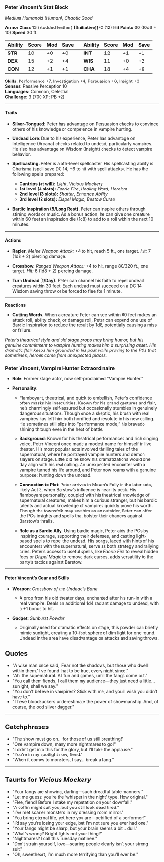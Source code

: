 
### **Peter Vincent’s Stat Block**

*Medium Humanoid (Human), Chaotic Good*

**Armor Class** 13 (studded leather)                                **[[Initiative]]**+2 (12)
**Hit Points** 60 (10d8 + 10)
**Speed** 30 ft.

| Ability | Score | Mod | Save |     | Ability | Score | Mod | Save |
| ------- | ----- | --- | ---- | --- | ------- | ----- | --- | ---- |
| **STR** | 10    | +0  | +0   |     | **INT** | 12    | +1  | +1   |
| **DEX** | 15    | +2  | +4   |     | **WIS** | 11    | +0  | +2   |
| **CON** | 12    | +1  | +1   |     | **CHA** | 18    | +4  | +6   |
**Skills**: Performance +7, Investigation +4, Persuasion +6, Insight +3  
**Senses**: Passive Perception 10  
**Languages**: Common, Celestial  
**Challenge**: 3 (700 XP; PB +2)

---

#### **Traits**

- **Silver-Tongued**: Peter has advantage on Persuasion checks to convince others of his knowledge or competence in vampire hunting.

- **Undead Lore**: Due to his experience, Peter has advantage on Intelligence (Arcana) checks related to undead, particularly vampires. He also has advantage on Wisdom (Insight) checks to detect vampire behavior.

- **Spellcasting.** Peter is a 5th-level spellcaster. His spellcasting ability is Charisma (spell save DC 14, +6 to hit with spell attacks). He has the following spells prepared:
    
    - **Cantrips (at will):** _Light_, _Vicious Mockery_
    - **1st level (4 slots):** _Faerie Fire_, _Healing Word_, _Heroism_
    - **2nd level (3 slots):** _Shatter_, _Enhance Ability_
    - **3rd level (2 slots):** _Dispel Magic_, _Bestow Curse_

- **Bardic Inspiration (5/Long Rest).** Peter can inspire others through stirring words or music. As a bonus action, he can give one creature within 60 feet an inspiration die (1d8) to add to a roll within the next 10 minutes.

---

#### **Actions**

- **Rapier.** _Melee Weapon Attack:_ +4 to hit, reach 5 ft., one target. _Hit:_ 7 (1d8 + 2) piercing damage.
    
- **Crossbow.** _Ranged Weapon Attack:_ +4 to hit, range 80/320 ft., one target. _Hit:_ 6 (1d8 + 2) piercing damage.
    
- **Turn Undead (1/Day).** Peter can channel his faith to repel undead creatures within 30 feet. Each undead must succeed on a DC 14 Wisdom saving throw or be forced to flee for 1 minute.
---

**Reactions**

- **Cutting Words.** When a creature Peter can see within 60 feet makes an attack roll, ability check, or damage roll, Peter can expend one use of Bardic Inspiration to reduce the result by 1d8, potentially causing a miss or failure.

*Peter’s theatrical style and old stage props may bring humor, but his genuine commitment to vampire hunting makes him a surprising asset. His dramatic flair keeps him grounded in his past while proving to the PCs that sometimes, heroes come from unexpected places.*

### **Peter Vincent, Vampire Hunter Extraordinaire**

- **Role**: Former stage actor, now self-proclaimed "Vampire Hunter."
    
- **Personality**:
    
    - Flamboyant, theatrical, and quick to embellish, Peter’s confidence often masks his insecurities. Known for his grand gestures and flair, he’s charmingly self-assured but occasionally stumbles in genuinely dangerous situations. Though once a skeptic, his brush with real vampires has left him both horrified and resolute in his new calling. He sometimes still slips into “performance mode,” his bravado shining through even in the heat of battle.
	
	- **Background**: Known for his theatrical performances and rich singing voice, Peter Vincent once made a modest name for himself in live theater. His most popular acts involved thrilling tales of the supernatural, where he portrayed vampire hunters and demon slayers on stage. Little did he know his dramatizations would one day align with his real calling. An unexpected encounter with a vampire turned his life around, and Peter now roams with a genuine purpose: hunting down the undead.
    
	- **Connection to Plot**: Peter arrives in Mourn’s Folly in the later acts, likely Act 3, when Barstow’s influence is near its peak. His flamboyant personality, coupled with his theatrical knowledge of supernatural creatures, makes him a curious stranger, but his bardic talents and actual knowledge of vampires quickly prove his worth. Though the townsfolk may see him as an outsider, Peter can offer the PCs insights and spells that bolster their chances against Barstow’s thralls.
    
	- **Role as a Bardic Ally**: Using bardic magic, Peter aids the PCs by inspiring courage, supporting their defenses, and casting light-based spells to repel the undead. His songs, laced with hints of his encounters with the supernatural, serve as both strategy and rallying cries. Peter’s access to useful spells, like _Faerie Fire_ to reveal hidden foes or _Dispel Magic_ to remove dark curses, adds versatility to the party’s tactics against Barstow.

---

#### **Peter Vincent’s Gear and Skills**

- **Weapon**: _Crossbow of the Undead’s Bane_
    
    - A prop from his old theater days, enchanted after his run-in with a real vampire. Deals an additional 1d4 radiant damage to undead, with a +1 bonus to hit.
- **Gadget**: _Sunburst Powder_
    
    - Originally used for dramatic effects on stage, this powder can briefly mimic sunlight, creating a 10-foot sphere of dim light for one round. Undead in the area have disadvantage on attacks and saving throws.


## **Quotes**

- "A wise man once said, ‘Fear not the shadows, but those who dwell within them.’ I’ve found that to be true, every night since."
- "Ah, the supernatural. All fun and games, until the fangs come out."
- "You call them fiends, I call them my audience—they just need a little… sunlight, shall we say."
- "You don’t believe in vampires? Stick with me, and you’ll wish you didn’t have to."
- "These bloodsuckers underestimate the power of showmanship. And, of course, the odd silver dagger."

---

## **Catchphrases**

- "The show must go on... for those of us still breathing!"
- "One vampire down, many more nightmares to go!"
- "I didn’t get into this for the glory, but I’ll take the applause."
- "You’re in my spotlight now, fiend."
- "When it comes to monsters, I say… break a fang."

---

## **Taunts for _Vicious Mockery_**

- "Your fangs are showing, darling—such dreadful table manners."
- "Let me guess: you’re the ‘whisper in the night’ type. How original."
- "Flee, fiend! Before I stake my reputation on your downfall."
- "A coffin might suit you, but you still look dead tired."
- "I’ve met scarier monsters in my dressing room mirror."
- "You bring eternal life, yet here you are—petrified of a performer!"
- "I’d say you’re losing your edge, but I’m not sure you ever had one."
- "Your fangs might be sharp, but your brain seems a bit... dull."
- "What’s wrong? Bright lights not your thing?"
- "Nightmares? I call this Tuesday matinee."
- "Don’t strain yourself, love—scaring people clearly isn’t your strong suit."
- "Oh, sweetheart, I’m much more terrifying than you’ll ever be."

